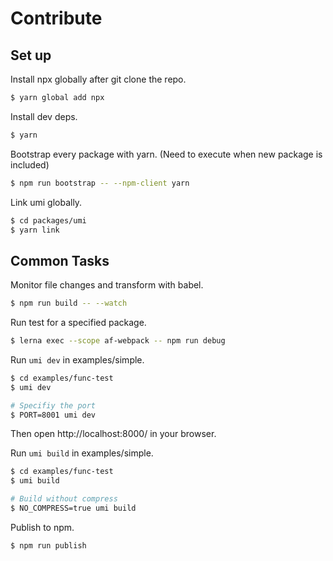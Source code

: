 # Contribute

## Set up

Install npx globally after git clone the repo.

```bash
$ yarn global add npx
```

Install dev deps.

```bash
$ yarn
```

Bootstrap every package with yarn. (Need to execute when new package is included)

```bash
$ npm run bootstrap -- --npm-client yarn
```

Link umi globally.

```bash
$ cd packages/umi
$ yarn link
```

## Common Tasks

Monitor file changes and transform with babel.

```bash
$ npm run build -- --watch
```

Run test for a specified package.

```bash
$ lerna exec --scope af-webpack -- npm run debug
```

Run `umi dev` in examples/simple.

```bash
$ cd examples/func-test
$ umi dev

# Specifiy the port
$ PORT=8001 umi dev
```

Then open http://localhost:8000/ in your browser.

Run `umi build` in examples/simple.

```bash
$ cd examples/func-test
$ umi build

# Build without compress
$ NO_COMPRESS=true umi build
```

Publish to npm.

```bash
$ npm run publish
```
